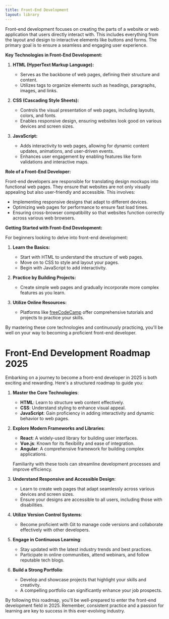 ```yaml
---
title: Front-End Development
layout: library
---
```


Front-end development focuses on creating the parts of a website or web application that users directly interact with. This includes everything from the layout and design to interactive elements like buttons and forms. The primary goal is to ensure a seamless and engaging user experience.

**Key Technologies in Front-End Development:**

1. **HTML (HyperText Markup Language):**
   - Serves as the backbone of web pages, defining their structure and content.
   - Utilizes tags to organize elements such as headings, paragraphs, images, and links.

2. **CSS (Cascading Style Sheets):**
   - Controls the visual presentation of web pages, including layouts, colors, and fonts.
   - Enables responsive design, ensuring websites look good on various devices and screen sizes.

3. **JavaScript:**
   - Adds interactivity to web pages, allowing for dynamic content updates, animations, and user-driven events.
   - Enhances user engagement by enabling features like form validations and interactive maps.

**Role of a Front-End Developer:**

Front-end developers are responsible for translating design mockups into functional web pages. They ensure that websites are not only visually appealing but also user-friendly and accessible. This involves:

- Implementing responsive designs that adapt to different devices.
- Optimizing web pages for performance to ensure fast load times.
- Ensuring cross-browser compatibility so that websites function correctly across various web browsers.

**Getting Started with Front-End Development:**

For beginners looking to delve into front-end development:

1. **Learn the Basics:**
   - Start with HTML to understand the structure of web pages.
   - Move on to CSS to style and layout your pages.
   - Begin with JavaScript to add interactivity.

2. **Practice by Building Projects:**
   - Create simple web pages and gradually incorporate more complex features as you learn.

3. **Utilize Online Resources:**
   - Platforms like [freeCodeCamp](https://www.freecodecamp.org/) offer comprehensive tutorials and projects to practice your skills.

By mastering these core technologies and continuously practicing, you'll be well on your way to becoming a proficient front-end developer. 

# Front-End Development Roadmap 2025

Embarking on a journey to become a front-end developer in 2025 is both exciting and rewarding. Here's a structured roadmap to guide you:

1. **Master the Core Technologies**:
   - **HTML**: Learn to structure web content effectively.
   - **CSS**: Understand styling to enhance visual appeal.
   - **JavaScript**: Gain proficiency in adding interactivity and dynamic behavior to web pages.

2. **Explore Modern Frameworks and Libraries**:
   - **React**: A widely-used library for building user interfaces.
   - **Vue.js**: Known for its flexibility and ease of integration.
   - **Angular**: A comprehensive framework for building complex applications.

   Familiarity with these tools can streamline development processes and improve efficiency. 

3. **Understand Responsive and Accessible Design**:
   - Learn to create web pages that adapt seamlessly across various devices and screen sizes.
   - Ensure your designs are accessible to all users, including those with disabilities.

4. **Utilize Version Control Systems**:
   - Become proficient with Git to manage code versions and collaborate effectively with other developers.

5. **Engage in Continuous Learning**:
   - Stay updated with the latest industry trends and best practices.
   - Participate in online communities, attend webinars, and follow reputable tech blogs.

6. **Build a Strong Portfolio**:
   - Develop and showcase projects that highlight your skills and creativity.
   - A compelling portfolio can significantly enhance your job prospects.

By following this roadmap, you'll be well-prepared to enter the front-end development field in 2025. Remember, consistent practice and a passion for learning are key to success in this ever-evolving industry. 